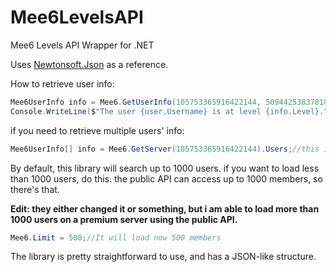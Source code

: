 # Mee6LevelsAPI
Mee6 Levels API Wrapper for .NET

Uses [Newtonsoft.Json](https://www.newtonsoft.com/json) as a reference.

How to retrieve user info:
```C#
Mee6UserInfo info = Mee6.GetUserInfo(105753365916422144, 509442538378100736);//these are guild ID and user ID. change them
Console.WriteLine($"The user {user.Username} is at level {info.Level}.");
```

if you need to retrieve multiple users' info:
```C#
Mee6UserInfo[] info = Mee6.GetServer(105753365916422144).Users;//this is guild ID
```
By default, this library will search up to 1000 users. if you want to load less than 1000 users, do this. the public API can access up to 1000 members, so there's that.

**Edit: they either changed it or something, but i am able to load more than 1000 users on a premium server using the public API.**

```C#
Mee6.Limit = 500;//It will load now 500 members
```

The library is pretty straightforward to use, and has a JSON-like structure.
